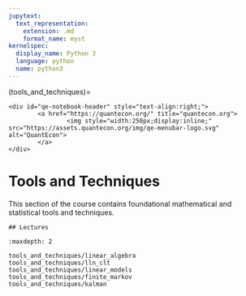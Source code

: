 ```yaml
---
jupytext:
  text_representation:
    extension: .md
    format_name: myst
kernelspec:
  display_name: Python 3
  language: python
  name: python3
---
```


(tools_and_techniques)=
```{raw} html
<div id="qe-notebook-header" style="text-align:right;">
        <a href="https://quantecon.org/" title="quantecon.org">
                <img style="width:250px;display:inline;" src="https://assets.quantecon.org/img/qe-menubar-logo.svg" alt="QuantEcon">
        </a>
</div>
```

# Tools and Techniques

This section of the course contains foundational mathematical and statistical
tools and techniques.

```{only} html
## Lectures
```

```{toctree}
:maxdepth: 2

tools_and_techniques/linear_algebra
tools_and_techniques/lln_clt
tools_and_techniques/linear_models
tools_and_techniques/finite_markov
tools_and_techniques/kalman
```

